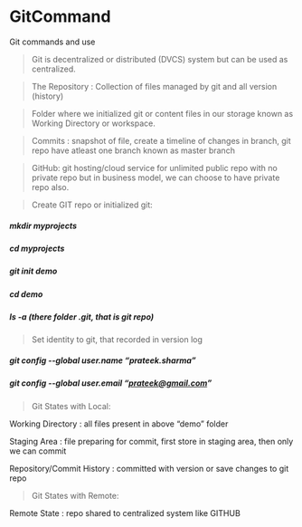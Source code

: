 # GitCommand
Git commands and use

> Git is decentralized or distributed (DVCS) system but can be used as centralized.

> The Repository : Collection of files managed by git and all version (history)

> Folder where we initialized git or content files in our storage known as Working Directory or workspace.

> Commits : snapshot of file, create a timeline of changes in branch, git repo have atleast one branch known as master branch

> GitHub: git hosting/cloud service for unlimited public repo with no private repo but in business model, we can choose to have private repo also.

> Create GIT repo or initialized git:
##### mkdir myprojects
##### cd myprojects
##### git init demo
##### cd demo
##### ls -a  (there folder .git, that is git repo)

>Set identity to git, that recorded in version log
##### git config --global user.name “prateek.sharma”
##### git config --global user.email “prateek@gmail.com”

>Git States with Local:

Working Directory : all files present in above “demo” folder 

Staging Area : file preparing for commit, first store in staging area, then only we can commit

Repository/Commit History : committed with version or save changes to git repo

> Git States with Remote:

Remote State : repo shared to centralized system like GITHUB


